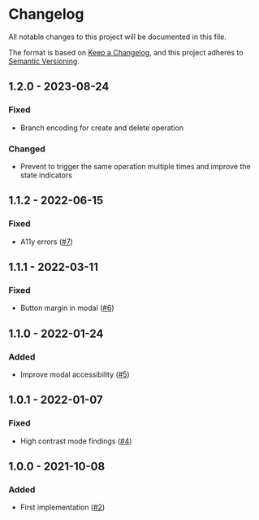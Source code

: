 # Changelog
All notable changes to this project will be documented in this file.

The format is based on [Keep a Changelog](https://keepachangelog.com/en/1.0.0/),
and this project adheres to [Semantic Versioning](https://semver.org/spec/v2.0.0.html).

## 1.2.0 - 2023-08-24
### Fixed
- Branch encoding for create and delete operation

### Changed
- Prevent to trigger the same operation multiple times and improve the state indicators

## 1.1.2 - 2022-06-15
### Fixed
- A11y errors ([#7](https://github.com/scm-manager/scm-manage-folder-plugin/pull/7))

## 1.1.1 - 2022-03-11
### Fixed
- Button margin in modal ([#6](https://github.com/scm-manager/scm-manage-folder-plugin/pull/6))

## 1.1.0 - 2022-01-24
### Added
- Improve modal accessibility ([#5](https://github.com/scm-manager/scm-manage-folder-plugin/pull/5))

## 1.0.1 - 2022-01-07
### Fixed
- High contrast mode findings ([#4](https://github.com/scm-manager/scm-manage-folder-plugin/pull/4))

## 1.0.0 - 2021-10-08
### Added
- First implementation ([#2](https://github.com/scm-manager/scm-manage-folder-plugin/pull/2))

